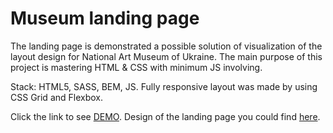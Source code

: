 # Museum landing page
The landing page is demonstrated a possible solution of visualization of the layout design for National Art Museum of Ukraine.
The main purpose of this project is mastering HTML & CSS with minimum JS involving.


Stack: HTML5, SASS, BEM, JS.
Fully responsive layout was made by using CSS Grid and Flexbox.

Click the link to see [DEMO](https://oksana-onopa.github.io/Museum_2/).
Design of the landing page you could find [here](https://www.figma.com/file/HL3XGt5ZatvJoYBhOaWY5x/museum-prototype?node-id=323%3A1957).
